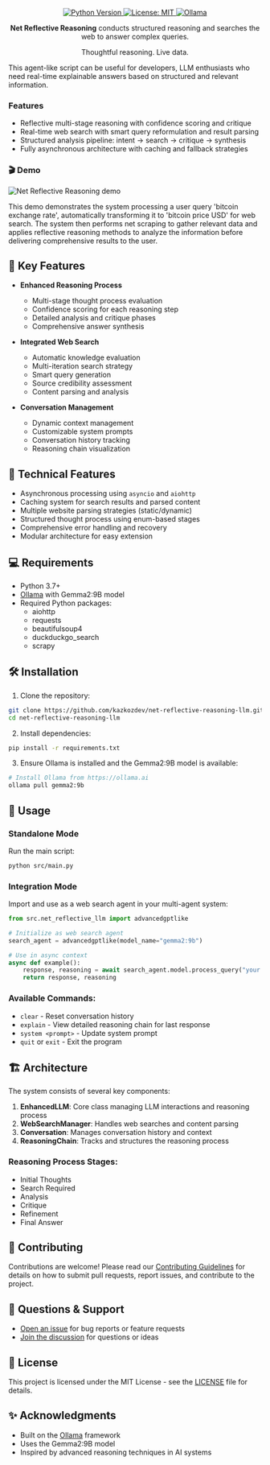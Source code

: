 <p align="center">
  <a href="https://www.python.org">
    <img src="https://img.shields.io/badge/python-3.7%2B-blue" alt="Python Version">
  </a>
  <a href="https://opensource.org/licenses/MIT">
    <img src="https://img.shields.io/badge/License-MIT-yellow.svg" alt="License: MIT">
  </a>
  <a href="https://ollama.ai">
    <img src="https://img.shields.io/badge/Ollama-Gemma2%3A9B-green" alt="Ollama">
  </a>
</p>


<p align="center"> <b>Net Reflective Reasoning</b> conducts structured reasoning and searches the web to answer complex queries. </p>

<p align="center">Thoughtful reasoning. Live data. </p>

This agent-like script can be useful for developers, LLM enthusiasts who need real-time explainable answers based on structured and relevant information.

### Features
- Reflective multi-stage reasoning with confidence scoring and critique
- Real-time web search with smart query reformulation and result parsing
- Structured analysis pipeline: intent → search → critique → synthesis
- Fully asynchronous architecture with caching and fallback strategies

### 🎬 Demo

![Net Reflective Reasoning demo](https://github.com/kazkozdev/net-reflective-reasoning-llm/blob/main/net-reasoning-demo.gif)

This demo demonstrates the system processing a user query 'bitcoin exchange rate', automatically transforming it to 'bitcoin price USD' for web search. The system then performs net scraping to gather relevant data and applies reflective reasoning methods to analyze the information before delivering comprehensive results to the user.

## 🌟 Key Features

- **Enhanced Reasoning Process**
  - Multi-stage thought process evaluation
  - Confidence scoring for each reasoning step
  - Detailed analysis and critique phases
  - Comprehensive answer synthesis

- **Integrated Web Search**
  - Automatic knowledge evaluation
  - Multi-iteration search strategy
  - Smart query generation
  - Source credibility assessment
  - Content parsing and analysis

- **Conversation Management**
  - Dynamic context management
  - Customizable system prompts
  - Conversation history tracking
  - Reasoning chain visualization

## 🚀 Technical Features

- Asynchronous processing using `asyncio` and `aiohttp`
- Caching system for search results and parsed content
- Multiple website parsing strategies (static/dynamic)
- Structured thought process using enum-based stages
- Comprehensive error handling and recovery
- Modular architecture for easy extension

## 💻 Requirements

- Python 3.7+
- [Ollama](https://ollama.com) with Gemma2:9B model
- Required Python packages:
  - aiohttp
  - requests
  - beautifulsoup4
  - duckduckgo_search
  - scrapy

## 🛠️ Installation

1. Clone the repository:
```bash
git clone https://github.com/kazkozdev/net-reflective-reasoning-llm.git
cd net-reflective-reasoning-llm
```

2. Install dependencies:
```bash
pip install -r requirements.txt
```

3. Ensure Ollama is installed and the Gemma2:9B model is available:
```bash
# Install Ollama from https://ollama.ai
ollama pull gemma2:9b
```

## 🚀 Usage

### Standalone Mode
Run the main script:
```bash
python src/main.py
```

### Integration Mode
Import and use as a web search agent in your multi-agent system:
```python
from src.net_reflective_llm import advancedgptlike

# Initialize as web search agent
search_agent = advancedgptlike(model_name="gemma2:9b")

# Use in async context
async def example():
    response, reasoning = await search_agent.model.process_query("your query here")
    return response, reasoning
```

### Available Commands:
- `clear` - Reset conversation history
- `explain` - View detailed reasoning chain for last response
- `system <prompt>` - Update system prompt
- `quit` or `exit` - Exit the program

## 🏗️ Architecture

The system consists of several key components:

1. **EnhancedLLM**: Core class managing LLM interactions and reasoning process
2. **WebSearchManager**: Handles web searches and content parsing
3. **Conversation**: Manages conversation history and context
4. **ReasoningChain**: Tracks and structures the reasoning process

### Reasoning Process Stages:
- Initial Thoughts
- Search Required
- Analysis
- Critique
- Refinement
- Final Answer

## 🤝 Contributing

Contributions are welcome! Please read our [Contributing Guidelines](CONTRIBUTING.md) for details on how to submit pull requests, report issues, and contribute to the project.

## 💬 Questions & Support

- [Open an issue](https://github.com/kazkozdev/net-reflective-reasoning-llm/issues/new) for bug reports or feature requests
- [Join the discussion](https://github.com/kazkozdev/net-reflective-reasoning-llm/discussions) for questions or ideas

## 📝 License

This project is licensed under the MIT License - see the [LICENSE](LICENSE) file for details.

## ✨ Acknowledgments

- Built on the [Ollama](https://ollama.ai) framework
- Uses the Gemma2:9B model
- Inspired by advanced reasoning techniques in AI systems
